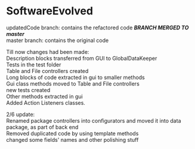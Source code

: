 # SoftwareEvolved
updatedCode branch: contains the refactored code   ***BRANCH MERGED TO master***</br>
master branch: contains the original code</br>

Till now changes had been made:</br>
Description blocks transferred from GUI to GlobalDataKeeper</br>
Tests in the test folder</br>
Table and File controllers created</br>
Long blocks of code extracted in gui to smaller methods</br>
Gui class methods moved to Table and File controllers</br>
new tests created</br>
Other methods extracted in gui</br>
Added Action Listeners classes.</br>

2/6 update:</br>
Renamed package controllers into configurators and moved it into data package, as part of back end</br>
Removed duplicated code by using template methods</br>
changed some fields' names and other polishing stuff</br>
